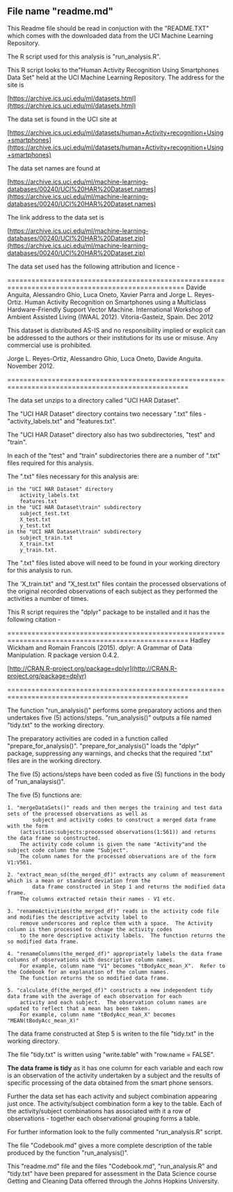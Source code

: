 ## File name "readme.md"
This Readme file should be read in conjuction with the "README.TXT" which comes with the downloaded data from the 
UCI Machine Learning Repository.

The R script used for this analysis is "run_analysis.R".

This R script looks to the"Human Activity Recognition Using Smartphones Data Set" held at the UCI Machine Learning Repository.
The address for the site is 

[https://archive.ics.uci.edu/ml/datasets.html](https://archive.ics.uci.edu/ml/datasets.html)

The data set is found in the UCI site at 

[https://archive.ics.uci.edu/ml/datasets/human+Activity+recognition+Using+smartphones](https://archive.ics.uci.edu/ml/datasets/human+Activity+recognition+Using+smartphones)

The data set names are found at

[https://archive.ics.uci.edu/ml/machine-learning-databases/00240/UCI%20HAR%20Dataset.names](https://archive.ics.uci.edu/ml/machine-learning-databases/00240/UCI%20HAR%20Dataset.names)

The link address to the data set is 

[https://archive.ics.uci.edu/ml/machine-learning-databases/00240/UCI%20HAR%20Dataset.zip](https://archive.ics.uci.edu/ml/machine-learning-databases/00240/UCI%20HAR%20Dataset.zip)

The data set used has the following attribution and licence - 

==================================================================================================
Davide Anguita, Alessandro Ghio, Luca Oneto, Xavier Parra and Jorge L. Reyes-Ortiz. Human Activity Recognition on Smartphones
using a Multiclass Hardware-Friendly Support Vector Machine. 
International Workshop of Ambient Assisted Living (IWAAL 2012). Vitoria-Gasteiz, Spain. Dec 2012

This dataset is distributed AS-IS and no responsibility implied or explicit can be addressed to the authors or their institutions
for its use or misuse. Any commercial use is prohibited.

Jorge L. Reyes-Ortiz, Alessandro Ghio, Luca Oneto, Davide Anguita. November 2012.

===================================================================================================

The data set unzips to a directory called "UCI HAR Dataset".

The "UCI HAR Dataset" directory contains two necessary ".txt" files - "activity\_labels.txt" and "features.txt".

The "UCI HAR Dataset" directory also has two subdirectories, "test" and "train".

In each of the "test" and "train" subdirectories there are a number of ".txt" files required for this analysis.

The ".txt" files necessary for this analysis are:

    in the "UCI HAR Dataset" directory
        activity_labels.txt
        features.txt
    in the "UCI HAR Dataset\train" subdirectory 
        subject_test.txt
        X_test.txt
        y_test.txt
    in the "UCI HAR Dataset\train" subdirectory 
        subject_train.txt
        X_train.txt
        y_train.txt.

The ".txt" files listed above will need to be found in your working directory for this analysis to run.

The 'X\_train.txt" and "X_test.txt" files contain the processed observations of the original recorded observations
of each subject as they performed the activities a number of times.

This R script requires the "dplyr" package to be installed and it has the following citation -

===================================================================================================
Hadley Wickham and Romain Francois (2015). dplyr: A Grammar of Data Manipulation. 
R package version 0.4.2. 

[http://CRAN.R-project.org/package=dplyr](http://CRAN.R-project.org/package=dplyr)

===================================================================================================

The function "run\_analysis()" performs some preparatory actions and then undertakes five (5) actions/steps.
"run_analysis()" outputs a file named "tidy.txt" to the working directory.

The preparatory activities are coded in a function called "prepare_for_analysis()".
"prepare_for_analysis()" loads the "dplyr" package, suppressing any warnings, and checks that the required ".txt" files are in the working directory.

The five (5) actions/steps have been coded as five (5) functions in the body of "run_analaysis()".

The five (5) functions are:

    1. "mergeDataSets()" reads and then merges the training and test data sets of the processed observations as well as
            subject and activity codes to construct a merged data frame with the form 
	    (activities:subjects:processed observations(1:561)) and returns the data frame so constructed.
	    The activity code column is given the name "Activity"and the subject code column the name "Subject".
	    The column names for the processed observations are of the form V1:V561.

    2. "extract_mean_sd(the_merged_df)" extracts any column of measurement which is a mean or standard deviation from the 
            data frame constructed in Step 1 and returns the modified data frame.  
	    The columns extracted retain their names - V1 etc.

    3. "renameActivities(the_merged_df)" reads in the activity code file and modifies the descriptive actvity label to 
	    remove underscores and replce them with a space.  The Activity column is then processed to chnage the activity codes
	    to the more descriptive activity labels.  The function returns the so modified data frame.

    4. "renameColumns(the_merged_df)" appropriately labels the data frame columns of observations with descriptive column names.
	    For example, column name "V1" becomes "tBodyAcc_mean_X".  Refer to the Codebook for an explanation of the column names.
	    The function returns the so modified data frame.

    5. "calculate_df(the_merged_df)" constructs a new independent tidy data frame with the average of each observation for each
	    activity and each subject.  The observation column names are updated to reflect that a mean has been taken.
	    For example, column name "tBodyAcc_mean_X" becomes "MEAN(tBodyAcc_mean_X)"


The data frame constructed at Step 5 is writen to the file "tidy.txt" in the working directory. 
 
The file "tidy.txt" is written using "write.table" with "row.name = FALSE".

**The data frame is tidy** as it has one column for each variable and each row is an observation of the activity undertaken by a subject and the results of specific processing of the data obtained from the smart phone sensors.

Further the data set has each activity and subject combination appearing just once.  The activity/subject combination form a key to the table.  Each of the activity/subject combinations has associated with it a row of observations - together each observational grouping forms a table.

For further information look to the fully commented "run_analysis.R" script.

The file "Codebook.md" gives a more complete description of the table produced by the function "run_analysis()".

This "readme.md" file and the files "Codebook.md", "run_analysis.R" and "tidy.txt" have been prepared for assessment in the Data Science course Getting and Cleaning Data offerred through the Johns Hopkins University.
 











